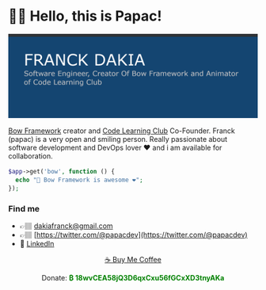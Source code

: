 # 👋🏽 Hello, this is Papac!

![Bio](https://raw.githubusercontent.com/papac/papac/master/bio.png)

[Bow Framework](https://bowphp.com) creator and [Code Learning Club](https://codelearningclub.com) Co-Founder. Franck (papac) is a very open and smiling person. Really passionate about software development and DevOps lover ❤️ and i am available for collaboration.

```php
$app->get('bow', function () {
  echo "📇 Bow Framework is awesome ❤️";
});
```

### Find me

- 👉🏽 <a href="mailto:dakiafranck@gmail.com">dakiafranck@gmail.com</a>
- 👉🏽 [https://twitter.com/@papacdev](https://twitter.com/@papacdev)
- 💼 [LinkedIn](https://www.linkedin.com/in/franck-dakia)

<p align="center"><a href="https://www.buymeacoffee.com/iOLqZ3h" font-color="#144579">☕️ Buy Me Coffee</a></p>
<p align="center">Donate: <strong style="color: green">₿ 18wvCEA58jQ3D6qxCxu56fGCxXD3tnyAKa</strong></p>

